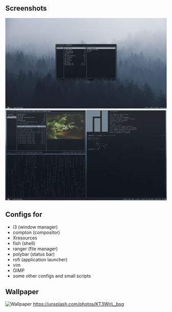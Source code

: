 ## Screenshots
![sc1](Pictures/screen1.png)
![sc2](Pictures/screen2.png)


## Configs for
- i3 (window manager)
- compton (compositor)
- Xresources
- fish (shell) 
- ranger (file manager)
- polybar (status bar) 
- rofi (application launcher)
- vim
- GIMP
- some other configs and small scripts 


## Wallpaper
![Wallpaper](https://unsplash.com/photos/KT3WlrL_bsg/download?force=true)
https://unsplash.com/photos/KT3WlrL_bsg

